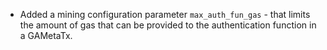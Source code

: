 * Added a mining configuration parameter `max_auth_fun_gas` - that limits the amount of gas that can be provided
  to the authentication function in a GAMetaTx.
